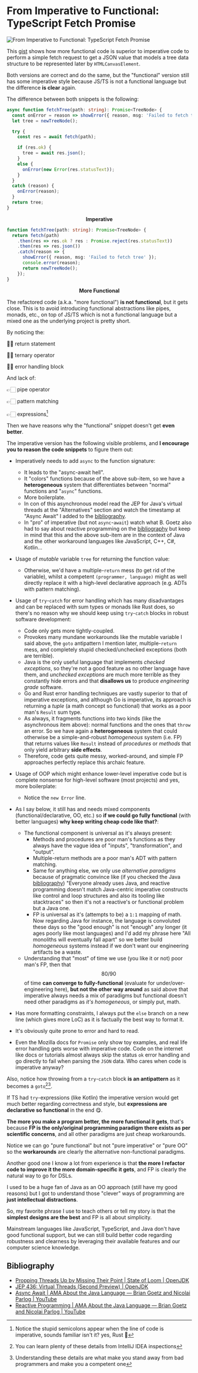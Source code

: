 <!-- Copyright (c) 2022-present Tobias Briones. All rights reserved. -->
<!-- SPDX-License-Identifier: CC-BY-4.0 -->
<!-- This file is part of https://github.com/tobiasbriones/blog -->

# From Imperative to Functional: TypeScript Fetch Promise

![From Imperative to Functional: TypeScript Fetch Promise](from-imperative-to-functional-_-typescript-fetch-promise.png)

This
[gist](https://gist.github.com/tobiasbriones/544350fc301ffe32c1dd64d2f6ec6d81)
shows how more functional code is superior to imperative code to
perform a simple fetch request to get a JSON value that models a tree data
structure to be represented later by `HTMLCanvasElement`.

Both versions are correct and do the same, but the "functional" version
still has some imperative style because JS/TS is not a functional language but
the difference **is clear** again.

The difference between both snippets is the following:

```ts
async function fetchTree(path: string): Promise<TreeNode> {
  const onError = reason => showError({ reason, msg: 'Failed to fetch tree' });
  let tree = newTreeNode();

  try {
    const res = await fetch(path);

    if (res.ok) {
      tree = await res.json();
    }
    else {
      onError(new Error(res.statusText));
    }
  }
  catch (reason) {
    onError(reason);
  }
  return tree;
}
```

<figcaption>
<p align="center"><strong>Imperative</strong></p>
</figcaption>


```ts
function fetchTree(path: string): Promise<TreeNode> {
  return fetch(path)
    .then(res => res.ok ? res : Promise.reject(res.statusText))
    .then(res => res.json())
    .catch(reason => {
      showError({ reason, msg: 'Failed to fetch tree' });
      console.error(reason);
      return newTreeNode();
    });
}
```

<figcaption>
<p align="center"><strong>More Functional</strong></p>
</figcaption>

The refactored code (a.k.a. "more functional") **is not functional**, but it 
gets close. This is to avoid introducing functional abstractions like pipes, 
monads, etc., on top of JS/TS which is not a functional language but a mixed 
one as the underlying project is pretty short.

By noticing the:

👎🏻 return statement

👎🏻 ternary operator

👎🏻 error handling block

And lack of:

👉🏻 pipe operator

👉🏻 pattern matching

👉🏻 expressions[^1]

[^1]: Notice the stupid semicolons appear when the line of code is imperative,
    sounds familiar isn't it? yes, Rust 🦀

Then we have reasons why the "functional" snippet doesn't get **even better**.

The imperative version has the following visible problems, and **I encourage 
you to reason the code snippets** to figure them out:

- Imperatively needs to add `async` to the function signature:
  - It leads to the "async-await hell".
  - It "colors" functions because of the above sub-item, so we have a
    **heterogeneous** system that differentiates between "normal" functions
    and "`async`" functions.
  - More boilerplate.
  - In con of this asynchronous model read the JEP for Java's virtual threads
    at the "Alternatives" section and watch the timestamp at "Async Await" I
    added to the [bibliography](#bibliography).
  - In "pro" of imperative (but not `async`-`await`) watch what B. Goetz also
    had to say about reactive programming on the [bibliography](#bibliography)
    but keep in mind that this and the above sub-item are in the context of
    Java and the other workaround languages like JavaScript, C++, C#, Kotlin...

- Usage of *mutable* variable `tree` for returning the function value:
  - Otherwise, we'd have a multiple-`return` mess (to get rid of the
    variable), whilst a competent `(programmer, language)` might as well
    directly replace it with a high-level declarative approach (e.g. ADTs with
    pattern matching).
  
- Usage of `try`-`catch` for error handling which has many disadvantages and 
  can be replaced with sum types or monads like Rust does, so there's no 
  reason why we should keep using `try`-`catch` blocks in robust software 
  development:
  - Code only gets more tightly-coupled.
  - Provokes many mundane workarounds like the mutable variable I said above,
    the `goto` antipattern I mention later, multiple-`return` mess, and 
    completely stupid checked/unchecked exceptions (both are terrible).
  - Java is the only useful language that implements *checked exceptions*, so 
    they're not a good feature as no other language have them, and 
    *unchecked exceptions* are much more terrible as they constantly hide 
    errors and that **disallows us** to produce *engineering grade* software.
  - Go and Rust error handling techniques are vastly superior to that of 
    imperative exceptions, and although Go is imperative, its approach is 
    returning a *tuple* (a math concept so functional) that works as a poor 
    man's `Result` sum type.
  - As always, it fragments functions into two kinds (like the asynchronous 
    item above): normal functions and the ones that `throw` an error. So we 
    have again a **heterogeneous** system that could otherwise be a 
    simple-and-robust *homogeneous* system (i.e. FP) that returns values like 
    `Result` instead of *procedures* or *methods* that only yield 
    arbitrary **side effects**.
  - Therefore, code gets quite messy, worked-around, and simple FP 
    approaches perfectly replace this archaic feature.
  
- Usage of OOP which might enhance lower-level imperative code but is complete 
  nonsense for high-level software (most projects) and yes, more boilerplate:
  - Notice the `new Error` line.
  
- As I say below, it still has and needs mixed components 
  (functional/declarative, OO, etc.) so **if we could go fully functional** 
  (with better languages) **why keep writing cheap code like that?**:
  - The functional component is universal as it's always present: 
    - Methods and procedures are poor man's functions as they always have 
      the vague idea of "inputs", "transformation", and "output".
    - Multiple-return methods are a poor man's ADT with pattern matching.
    - Same for anything else, we only use *alternative paradigms* because of 
      pragmatic convince like (if you checked the Java 
      [bibliography](#bibliography)) "Everyone already uses Java, and reactive 
      programming doesn't match Java-centric imperative constructs like control 
      and loop structures and also its tooling like stacktraces" so then 
      it's not a reactive's or functional problem but a Java one.
    - FP is universal as it's (attempts to be) a `1:1` mapping of math. Now 
      regarding Java for instance, the language is convoluted these days so 
      the "good enough" is not "enough" any longer (it ages poorly like most 
      languages) and I'd add my phrase here "All monoliths will eventually 
      fall apart" so we better build *homogeneous* systems instead if we don't 
      want our engineering artifacts be a waste.
  - Understanding that "most" of time we use (you like it or not) poor man's 
    FP, then that $$~80/90%$$ of time **can converge to fully-functional** 
    (evaluate for under/over-engineering here), **but not the other way 
    around** as said above that imperative always needs a mix of paradigms 
    but functional doesn't need other paradigms as *it's homogeneous*, or 
    simply put, math.
      

- Has more formatting constraints, I always put the `else` branch on a new 
  line (which gives more LoC) as it is factually the best way to format it.
- It's obviously quite prone to error and hard to read.
- Even the Mozilla docs for `Promise` only show toy examples, and real life 
  error handling gets worse with imperative code. Code on the internet like 
  docs or tutorials almost always skip the status `ok` error handling and go 
  directly to fail when parsing the `JSON` data. Who cares when code is 
  imperative anyway?

Also, notice how throwing from a `try`-`catch` block **is an antipattern** as it
becomes a `goto`[^2][^3].

[^2]: You can learn plenty of these details from IntelliJ IDEA inspections

[^3]: Understanding these details are what make you stand away from bad 
    programmers and make you a competent one

If TS had `try`-expressions (like Kotlin) the imperative version would get
much better regarding correctness and style, but **expressions are
declarative so functional** in the end 😋.

**The more you make a program better, the more functional it gets**, that's
because **FP is the only/original programming paradigm there exists as per
scientific concerns**, and all other paradigms are just cheap workarounds.

Notice we can go "pure functional" but not "pure imperative" or "pure OO" so 
the **workarounds** are clearly the alternative non-functional paradigms.

Another good one I know a lot from experience is that **the more I refactor code
to improve it the more domain-specific it gets**, and FP is clearly the natural
way to go for DSLs.

I used to be a huge fan of Java as an OO approach (still have my good reasons) 
but I got to understand those "clever" ways of programming are **just 
intellectual distractions**.

So, my favorite phrase I use to teach others or tell my story is that the
**simplest designs are the best** and FP is all about simplicity.

Mainstream languages like JavaScript, TypeScript, and Java don't have good
functional support, but we can still build better code regarding robustness 
and clearness by leveraging their available features and our computer science 
knowledge.

## Bibliography

- [Propping Threads Up by Missing Their Point \| State of Loom \| OpenJDK](https://cr.openjdk.org/~rpressler/loom/loom/sol1_part1.html#propping-threads-up-by-missing-their-point)
- [JEP 436: Virtual Threads (Second Preview) \| OpenJDK](https://openjdk.org/jeps/436)
- [Async Await \| AMA About the Java Language — Brian Goetz and Nicolai Parlog \| YouTube](https://youtu.be/9si7gK94gLo?t=1704)
- [Reactive Programming \| AMA About the Java Language — Brian Goetz and Nicolai Parlog \| YouTube](https://youtu.be/9si7gK94gLo?t=1360)
